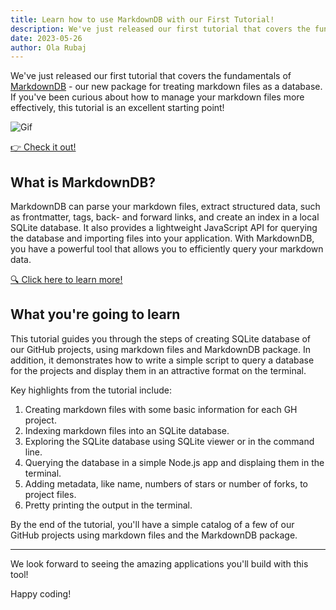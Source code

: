 ```yaml
---
title: Learn how to use MarkdownDB with our First Tutorial!
description: We've just released our first tutorial that covers the fundamentals of MarkdownDB - our new package for treating markdown files as a database. If you've been curious about how to manage your markdown files more effectively, check it out!
date: 2023-05-26
author: Ola Rubaj
---
```


We've just released our first tutorial that covers the fundamentals of [MarkdownDB](https://github.com/datopian/markdowndb) - our new package for treating markdown files as a database. If you've been curious about how to manage your markdown files more effectively, this tutorial is an excellent starting point!

![Gif](/assets/blog/markdowndb.gif)

[👉 Check it out!](https://github.com/datopian/markdowndb/blob/main/examples/basic-example/README.md)

## What is MarkdownDB?

MarkdownDB can parse your markdown files, extract structured data, such as frontmatter, tags, back- and forward links, and create an index in a local SQLite database. It also provides a lightweight JavaScript API for querying the database and importing files into your application. With MarkdownDB, you have a powerful tool that allows you to efficiently query your markdown data.

[🔍 Click here to learn more!](https://github.com/datopian/markdowndb)

## What you're going to learn

This tutorial guides you through the steps of creating SQLite database of our GitHub projects, using markdown files and MarkdownDB package. In addition, it demonstrates how to write a simple script to query a database for the projects and display them in an attractive format on the terminal.

Key highlights from the tutorial include:

1. Creating markdown files with some basic information for each GH project.
2. Indexing markdown files into an SQLite database.
3. Exploring the SQLite database using SQLite viewer or in the command line.
4. Querying the database in a simple Node.js app and displaing them in the terminal.
5. Adding metadata, like name, numbers of stars or number of forks, to project files.
6. Pretty printing the output in the terminal.

By the end of the tutorial, you'll have a simple catalog of a few of our GitHub projects using markdown files and the MarkdownDB package.

---

We look forward to seeing the amazing applications you'll build with this tool!

Happy coding!
